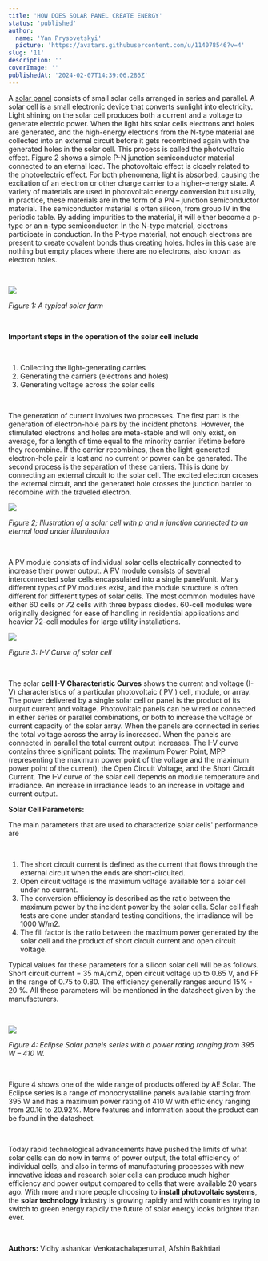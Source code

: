 ```yaml
---
title: 'HOW DOES SOLAR PANEL CREATE ENERGY'
status: 'published'
author:
  name: 'Yan Prysovetskyi'
  picture: 'https://avatars.githubusercontent.com/u/114078546?v=4'
slug: '11'
description: ''
coverImage: ''
publishedAt: '2024-02-07T14:39:06.286Z'
---
```


A [solar panel](https://ae-solar.com/) consists of small solar cells arranged in series and parallel. A solar cell is a small electronic device that converts sunlight into electricity. Light shining on the solar cell produces both a current and a voltage to generate electric power. When the light hits solar cells electrons and holes are generated, and the high-energy electrons from the N-type material are collected into an external circuit before it gets recombined again with the generated holes in the solar cell. This process is called the photovoltaic effect. Figure 2 shows a simple P-N junction semiconductor material connected to an eternal load. The photovoltaic effect is closely related to the photoelectric effect. For both phenomena, light is absorbed, causing the excitation of an electron or other charge carrier to a higher-energy state. A variety of materials are used in photovoltaic energy conversion but usually, in practice, these materials are in the form of a PN – junction semiconductor material. The semiconductor material is often silicon, from group IV in the periodic table. By adding impurities to the material, it will either become a p-type or an n-type semiconductor. In the N-type material, electrons participate in conduction. In the P-type material, not enough electrons are present to create covalent bonds thus creating holes. holes in this case are nothing but empty places where there are no electrons, also known as electron holes.

 

![](https://ae-solar.com/wp-content/uploads/2022/11/Solar-Farm1-1-1024x633.jpg)

*Figure 1: A typical solar farm*

 

**Important steps in the operation of the solar cell include** 

 

1. Collecting the light-generating carries
2. Generating the carriers (electrons and holes)
3. Generating voltage across the solar cells

 

The generation of current involves two processes. The first part is the generation of electron-hole pairs by the incident photons. However, the stimulated electrons and holes are meta-stable and will only exist, on average, for a length of time equal to the minority carrier lifetime before they recombine. If the carrier recombines, then the light-generated electron-hole pair is lost and no current or power can be generated. The second process is the separation of these carriers. This is done by connecting an external circuit to the solar cell. The excited electron crosses the external circuit, and the generated hole crosses the junction barrier to recombine with the traveled electron.

![](https://ae-solar.com/wp-content/uploads/2022/11/3-2-1024x474.jpg)

*Figure 2; Illustration of a solar cell with p and n junction connected to an eternal load under illumination*

 

A PV module consists of individual solar cells electrically connected to increase their power output. A PV module consists of several interconnected solar cells encapsulated into a single panel/unit. Many different types of PV modules exist, and the module structure is often different for different types of solar cells. The most common modules have either 60 cells or 72 cells with three bypass diodes. 60-cell modules were originally designed for ease of handling in residential applications and heavier 72-cell modules for large utility installations.

![](https://ae-solar.com/wp-content/uploads/2022/11/2-1-1024x474.jpg)

*Figure 3: I-V Curve of solar cell*

 

The solar **cell I-V Characteristic Curves** shows the current and voltage (I-V) characteristics of a particular photovoltaic ( PV ) cell, module, or array. The power delivered by a single solar cell or panel is the product of its output current and voltage. Photovoltaic panels can be wired or connected in either series or parallel combinations, or both to increase the voltage or current capacity of the solar array. When the panels are connected in series the total voltage across the array is increased. When the panels are connected in parallel the total current output increases. The I-V curve contains three significant points: The maximum Power Point, MPP (representing the maximum power point of the voltage and the maximum power point of the current), the Open Circuit Voltage, and the Short Circuit Current. The I-V curve of the solar cell depends on module temperature and irradiance. An increase in irradiance leads to an increase in voltage and current output.

**Solar Cell Parameters:**

The main parameters that are used to characterize solar cells' performance are

 

1. The short circuit current is defined as the current that flows through the external circuit when the ends are short-circuited.
2. Open circuit voltage is the maximum voltage available for a solar cell under no current.
3. The conversion efficiency is described as the ratio between the maximum power by the incident power by the solar cells. Solar cell flash tests are done under standard testing conditions, the irradiance will be 1000 W/m2.
4. The fill factor is the ratio between the maximum power generated by the solar cell and the product of short circuit current and open circuit voltage.

Typical values for these parameters for a silicon solar cell will be as follows. Short circuit current = 35 mA/cm2, open circuit voltage up to 0.65 V, and FF in the range of 0.75 to 0.80. The efficiency generally ranges around 15% - 20 %. All these parameters will be mentioned in the datasheet given by the manufacturers.

 

![](https://ae-solar.com/wp-content/uploads/2022/11/1-1024x579.jpg)

*Figure 4: Eclipse Solar panels series with a power rating ranging from 395 W – 410 W.*

 

Figure 4 shows one of the wide range of products offered by AE Solar. The Eclipse series is a range of monocrystalline panels available starting from 395 W and has a maximum power rating of 410 W with efficiency ranging from 20.16 to 20.92%. More features and information about the product can be found in the datasheet.

 

Today rapid technological advancements have pushed the limits of what solar cells can do now in terms of power output, the total efficiency of individual cells, and also in terms of manufacturing processes with new innovative ideas and research solar cells can produce much higher efficiency and power output compared to cells that were available 20 years ago. With more and more people choosing to **install photovoltaic systems**, the **solar technology** industry is growing rapidly and with countries trying to switch to green energy rapidly the future of solar energy looks brighter than ever.

 

**Authors:** Vidhy ashankar Venkatachalaperumal, Afshin Bakhtiari

 